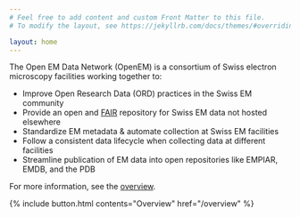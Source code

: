 ```yaml
---
# Feel free to add content and custom Front Matter to this file.
# To modify the layout, see https://jekyllrb.com/docs/themes/#overriding-theme-defaults

layout: home
---
```


The Open EM Data Network (OpenEM) is a consortium of Swiss electron microscopy facilities working together to:

- Improve Open Research Data (ORD) practices in the Swiss EM community
- Provide an open and [FAIR](https://force11.org/info/the-fair-data-principles/) repository for Swiss EM data not hosted elsewhere
- Standardize EM metadata & automate collection at Swiss EM facilities
- Follow a consistent data lifecycle when collecting data at different facilities
- Streamline publication of EM data into open repositories like EMPIAR, EMDB, and the PDB

For more information, see the [overview](/overview).

<div class="center">
{% include button.html contents="Overview" href="/overview" %}
</div>